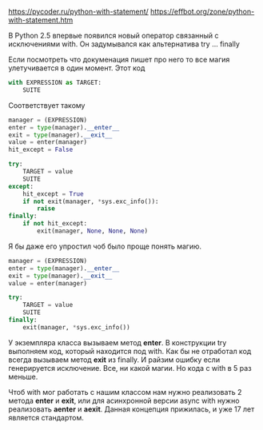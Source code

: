 https://pycoder.ru/python-with-statement/
https://effbot.org/zone/python-with-statement.htm

В Python 2.5 впервые появился новый оператор связанный с исключениями with. Он задумывался как альтернатива try ... finally

Если посмотреть что докуменация пишет про него то все магия улетучивается в один момент.
Этот код
```python
with EXPRESSION as TARGET:
    SUITE
```

Соответствует такому
```python
manager = (EXPRESSION)
enter = type(manager).__enter__
exit = type(manager).__exit__
value = enter(manager)
hit_except = False

try:
    TARGET = value
    SUITE
except:
    hit_except = True
    if not exit(manager, *sys.exc_info()):
        raise
finally:
    if not hit_except:
        exit(manager, None, None, None)
```

Я бы даже его упростил чоб было проще понять магию.

```python
manager = (EXPRESSION)
enter = type(manager).__enter__
exit = type(manager).__exit__
value = enter(manager)

try:
    TARGET = value
    SUITE
finally:
    exit(manager, *sys.exc_info())
```

У экземпляра класса вызываем метод __enter__. В конструкции try выполняем код, который находится под with. Как бы не 
отработал код всегда вызываем метод __exit__ из finally. И райзим ошибку если генерируется исключение. 
Все, ни какой магии. Но кода с with в 5 раз меньше.  

Чтоб with мог работать с нашим классом нам нужно реализовать 2 метода __enter__ и __exit__, или для асинхронной версии 
async with нужно реализовать __aenter__ и __aexit__. Данная концепция прижилась, и уже 17 лет является стандартом.
